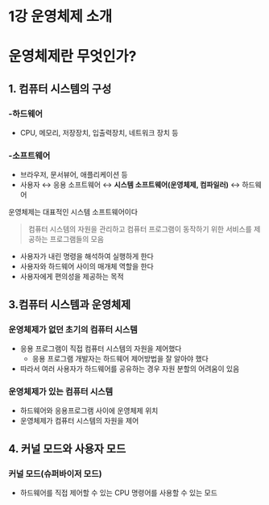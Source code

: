 # 1강 운영체제 소개

# 운영체제란 무엇인가?

## 1. 컴퓨터 시스템의 구성

### -하드웨어

- CPU, 메모리, 저장장치, 입출력장치, 네트워크 장치 등

### -소프트웨어

- 브라우저, 문서뷰어, 애플리케이션 등
- 사용자 ↔️ 응용 소프트웨어 ↔️ **시스템 소프트웨어(운영체제, 컴파일러)** ↔️ 하드웨어

운영체제는 대표적인 시스템 소프트웨어이다

> 컴퓨터 시스템의 자원을 관리하고 컴퓨터 프로그램이 동작하기 위한 서비스를 제공하는 프로그램들의 모음
>

- 사용자가 내린 명령을 해석하여 실행하게 한다
- 사용자와 하드웨어 사이의 매개체 역할을 한다
- 사용자에게 편의성을 제공하는 목적

## 3.컴퓨터 시스템과 운영체제

### 운영체제가 없던 초기의 컴퓨터 시스템

- 응용 프로그램이 직접 컴퓨터 시스템의 자원을 제어했다
    - 응용 프로그램 개발자는 하드웨어 제어방법을 잘 알아야 했다
- 따라서 여러 사용자가 하드웨어를 공유하는 경우 자원 분할의 어려움이 있음

### 운영체제가 있는 컴퓨터 시스템

- 하드웨어와 응용프로그램 사이에 운영체제 위치
- 운영체제가 컴퓨터 시스템의 자원을 제어

## 4. 커널 모드와 사용자 모드

### 커널 모드(슈퍼바이저 모드)

- 하드웨어를 직접 제어할 수 있는 CPU 명령어를 사용할 수 있는 모드
